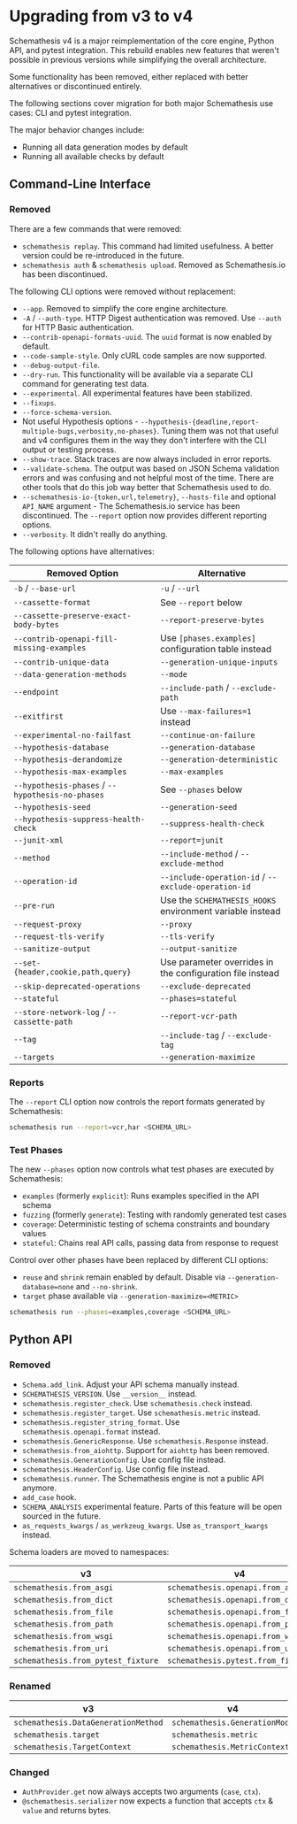 # Upgrading from v3 to v4

Schemathesis v4 is a major reimplementation of the core engine, Python API, and pytest integration. This rebuild enables new features that weren't possible in previous versions while simplifying the overall architecture.

Some functionality has been removed, either replaced with better alternatives or discontinued entirely.

The following sections cover migration for both major Schemathesis use cases: CLI and pytest integration.

The major behavior changes include:

- Running all data generation modes by default
- Running all available checks by default

## Command-Line Interface

### Removed

There are a few commands that were removed:

- `schemathesis replay`. This command had limited usefulness. A better version could be re-introduced in the future.
- `schemathesis auth` & `schemathesis upload`. Removed as Schemathesis.io has been discontinued.

The following CLI options were removed without replacement:

- `--app`. Removed to simplify the core engine architecture.
- `-A` / `--auth-type`. HTTP Digest authentication was removed. Use `--auth` for HTTP Basic authentication.
- `--contrib-openapi-formats-uuid`. The `uuid` format is now enabled by default.
- `--code-sample-style`. Only cURL code samples are now supported.
- `--debug-output-file`.
- `--dry-run`. This functionality will be available via a separate CLI command for generating test data.
- `--experimental`. All experimental features have been stabilized.
- `--fixups`.
- `--force-schema-version`.
- Not useful Hypothesis options - `--hypothesis-{deadline,report-multiple-bugs,verbosity,no-phases}`. Tuning them was not that useful and v4 configures them in the way they don't interfere with the CLI output or testing process.
- `--show-trace`. Stack traces are now always included in error reports.
- `--validate-schema`. The output was based on JSON Schema validation errors and was confusing and not helpful most of the time. There are other tools that do this job way better that Schemathesis used to do.
- `--schemathesis-io-{token,url,telemetry}`, `--hosts-file` and optional `API_NAME` argument - The Schemathesis.io service has been discontinued. The `--report` option now provides different reporting options.
- `--verbosity`. It didn't really do anything.

The following options have alternatives:

| Removed Option | Alternative |
|----------------|-----------------|
| `-b` / `--base-url` | `-u` / `--url` |
| `--cassette-format` | See `--report` below |
| `--cassette-preserve-exact-body-bytes` | `--report-preserve-bytes` |
| `--contrib-openapi-fill-missing-examples` | Use `[phases.examples]` configuration table instead |
| `--contrib-unique-data` | `--generation-unique-inputs` |
| `--data-generation-methods` | `--mode` |
| `--endpoint` | `--include-path` / `--exclude-path` |
| `--exitfirst` | Use `--max-failures=1` instead |
| `--experimental-no-failfast` | `--continue-on-failure` |
| `--hypothesis-database` | `--generation-database` |
| `--hypothesis-derandomize` | `--generation-deterministic` |
| `--hypothesis-max-examples` | `--max-examples` |
| `--hypothesis-phases` / `--hypothesis-no-phases` | See `--phases` below |
| `--hypothesis-seed` | `--generation-seed` |
| `--hypothesis-suppress-health-check` | `--suppress-health-check` |
| `--junit-xml` | `--report=junit` |
| `--method` | `--include-method` / `--exclude-method` |
| `--operation-id` | `--include-operation-id` / `--exclude-operation-id` |
| `--pre-run` | Use the `SCHEMATHESIS_HOOKS` environment variable instead |
| `--request-proxy` | `--proxy` |
| `--request-tls-verify` | `--tls-verify` |
| `--sanitize-output` | `--output-sanitize` |
| `--set-{header,cookie,path,query}` | Use parameter overrides in the configuration file instead |
| `--skip-deprecated-operations` | `--exclude-deprecated` |
| `--stateful` | `--phases=stateful` |
| `--store-network-log` / `--cassette-path` | `--report-vcr-path` |
| `--tag` | `--include-tag` / `--exclude-tag` |
| `--targets` | `--generation-maximize` |

### Reports

The `--report` CLI option now controls the report formats generated by Schemathesis:

```bash
schemathesis run --report=vcr,har <SCHEMA_URL>
```

### Test Phases

The new `--phases` option now controls what test phases are executed by Schemathesis:

- `examples` (formerly `explicit`): Runs examples specified in the API schema
- `fuzzing` (formerly `generate`): Testing with randomly generated test cases
- `coverage`: Deterministic testing of schema constraints and boundary values
- `stateful`: Chains real API calls, passing data from response to request

Control over other phases have been replaced by different CLI options:

- `reuse` and `shrink` remain enabled by default. Disable via `--generation-database=none` and `--no-shrink`.
- `target` phase available via `--generation-maximize=<METRIC>`

```bash
schemathesis run --phases=examples,coverage <SCHEMA_URL>
```

## Python API

### Removed

- `Schema.add_link`. Adjust your API schema manually instead.
- `SCHEMATHESIS_VERSION`. Use `__version__` instead.
- `schemathesis.register_check`. Use `schemathesis.check` instead.
- `schemathesis.register_target`. Use `schemathesis.metric` instead.
- `schemathesis.register_string_format`. Use `schemathesis.openapi.format` instead.
- `schemathesis.GenericResponse`. Use `schemathesis.Response` instead.
- `schemathesis.from_aiohttp`. Support for `aiohttp` has been removed.
- `schemathesis.GenerationConfig`. Use config file instead.
- `schemathesis.HeaderConfig`. Use config file instead.
- `schemathesis.runner`. The Schemathesis engine is not a public API anymore.
- `add_case` hook.
- `SCHEMA_ANALYSIS` experimental feature. Parts of this feature will be open sourced in the future.
- `as_requests_kwargs` / `as_werkzeug_kwargs`. Use `as_transport_kwargs` instead.

Schema loaders are moved to namespaces:

| v3 | v4 |
| -- | -- |
| `schemathesis.from_asgi` | `schemathesis.openapi.from_asgi` |
| `schemathesis.from_dict` | `schemathesis.openapi.from_dict` |
| `schemathesis.from_file` | `schemathesis.openapi.from_file` |
| `schemathesis.from_path` | `schemathesis.openapi.from_path` |
| `schemathesis.from_wsgi` | `schemathesis.openapi.from_wsgi` |
| `schemathesis.from_uri` | `schemathesis.openapi.from_url` |
| `schemathesis.from_pytest_fixture` | `schemathesis.pytest.from_fixture` |

### Renamed

| v3 | v4 |
| -- | -- |
| `schemathesis.DataGenerationMethod` | `schemathesis.GenerationMode` |
| `schemathesis.target` | `schemathesis.metric` |
| `schemathesis.TargetContext` | `schemathesis.MetricContext` |

### Changed

- `AuthProvider.get` now always accepts two arguments (`case`, `ctx`).
- `@schemathesis.serializer` now expects a function that accepts `ctx` & `value` and returns bytes.
